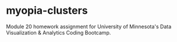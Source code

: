 # myopia-clusters
Module 20 homework assignment for University of Minnesota's Data Visualization &amp; Analytics Coding Bootcamp.
